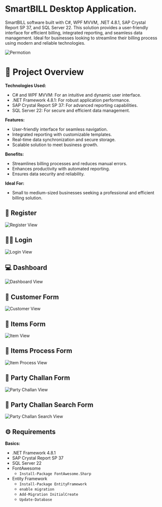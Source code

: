 ﻿# SmartBILL Desktop Application.
SmartBILL software built with C#, WPF MVVM, .NET 4.8.1, SAP Crystal Report SP 37, and SQL Server 22. This solution provides a user-friendly interface for efficient billing, integrated reporting, and seamless data management. Ideal for businesses looking to streamline their billing process using modern and reliable technologies.

![Permotion](./images/desktop.png)

# 🎯 Project Overview
**Technologies Used:**
- C# and WPF MVVM: For an intuitive and dynamic user interface.
- .NET Framework 4.8.1: For robust application performance.
- SAP Crystal Report SP 37: For advanced reporting capabilities.
- SQL Server 22: For secure and efficient data management.

**Features:**
- User-friendly interface for seamless navigation.
- Integrated reporting with customizable templates.
- Real-time data synchronization and secure storage.
- Scalable solution to meet business growth.

**Benefits:**
- Streamlines billing processes and reduces manual errors.
- Enhances productivity with automated reporting.
- Ensures data security and reliability.

**Ideal For:**
- Small to medium-sized businesses seeking a professional and efficient billing solution.

## 👤 Register
![Register View](./images/register.png)

## 👨‍💻 Login
![Login View](./images/login.png)

## 💻 Dashboard
![Dashboard View](./images/Dashboard.png)

## 📃 Customer Form
![Customer View](./images/UserForm.png)

## 📃 Items Form
![Item View](./images/Item.png)

## 📃 Items Process Form
![Item Process View](./images/Process.png)

## 📃 Party Challan Form
![Party Challan View](./images/PartyChllan.png)

## 📃 Party Challan Search Form
![Party Challan Search View](./images/Search.png)

## ⚙️ Requirements

**Basics:**
- .NET Framework 4.8.1
- SAP Crystal Report SP 37
- SQL Server 22
- FontAwesome
	- ```Install-Package FontAwesome.Sharp```
- Entity Framework
	- ```Install-Package EntityFramework ```
	- ```enable migration```
	- ```Add-Migration InitialCreate ```
	- ```Update-Database ```
	      
				
	
	 